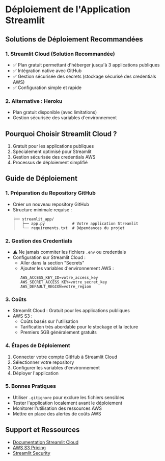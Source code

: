# Déploiement de l'Application Streamlit

## Solutions de Déploiement Recommandées

### 1. Streamlit Cloud (Solution Recommandée)
- ✅ Plan gratuit permettant d'héberger jusqu'à 3 applications publiques
- ✅ Intégration native avec GitHub
- ✅ Gestion sécurisée des secrets (stockage sécurisé des credentials AWS)
- ✅ Configuration simple et rapide

### 2. Alternative : Heroku
- Plan gratuit disponible (avec limitations)
- Gestion sécurisée des variables d'environnement

## Pourquoi Choisir Streamlit Cloud ?
1. Gratuit pour les applications publiques
2. Spécialement optimisé pour Streamlit
3. Gestion sécurisée des credentials AWS
4. Processus de déploiement simplifié

## Guide de Déploiement

### 1. Préparation du Repository GitHub
- Créer un nouveau repository GitHub
- Structure minimale requise :
  ```
  ├── streamlit_app/
  │   ├── app.py            # Votre application Streamlit
  │   └── requirements.txt  # Dépendances du projet
  ```

### 2. Gestion des Credentials
- ⚠️ Ne jamais commiter les fichiers `.env` ou credentials
- Configuration sur Streamlit Cloud :
  - Aller dans la section "Secrets"
  - Ajouter les variables d'environnement AWS :
    ```
    AWS_ACCESS_KEY_ID=votre_access_key
    AWS_SECRET_ACCESS_KEY=votre_secret_key
    AWS_DEFAULT_REGION=votre_region
    ```

### 3. Coûts
- Streamlit Cloud : Gratuit pour les applications publiques
- AWS S3 : 
  - Coûts basés sur l'utilisation
  - Tarification très abordable pour le stockage et la lecture
  - Premiers 5GB généralement gratuits

### 4. Étapes de Déploiement
1. Connecter votre compte GitHub à Streamlit Cloud
2. Sélectionner votre repository
3. Configurer les variables d'environnement
4. Déployer l'application

### 5. Bonnes Pratiques
- Utiliser `.gitignore` pour exclure les fichiers sensibles
- Tester l'application localement avant le déploiement
- Monitorer l'utilisation des ressources AWS
- Mettre en place des alertes de coûts AWS

## Support et Ressources
- [Documentation Streamlit Cloud](https://docs.streamlit.io/streamlit-cloud)
- [AWS S3 Pricing](https://aws.amazon.com/s3/pricing/)
- [Streamlit Security](https://docs.streamlit.io/streamlit-cloud/get-started/deploy-an-app/connect-to-data-sources/secrets-management)
